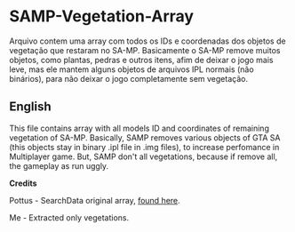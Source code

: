 # SAMP-Vegetation-Array
Arquivo contem uma array com todos os IDs e coordenadas dos objetos de vegetação que restaram no SA-MP. Basicamente o SA-MP remove muitos objetos, como plantas, pedras e outros itens, afim de deixar o jogo mais leve, mas ele mantem alguns objetos de arquivos IPL normais (não binários), para não deixar o jogo completamente sem vegetação.

## English
This file contains array with all models ID and coordinates of remaining vegetation of SA-MP. Basically, SAMP removes various objects of GTA SA (this objects stay in binary .ipl file in .img files), to increase perfomance in Multiplayer game. But, SAMP don't all vegetations, because if remove all, the gameplay as run uggly.


**Credits** 

Pottus - SearchData original array, [found here](forum.sa-mp.com/showthread.php?t=415397).

Me - Extracted only vegetations.
